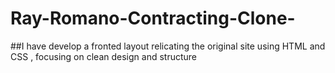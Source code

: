 # Ray-Romano-Contracting-Clone-
##I have develop a fronted layout relicating the original site using HTML and CSS , focusing on clean design and structure

